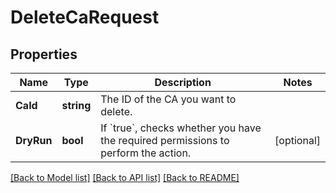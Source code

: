 # DeleteCaRequest

## Properties

Name | Type | Description | Notes
------------ | ------------- | ------------- | -------------
**CaId** | **string** | The ID of the CA you want to delete. | 
**DryRun** | **bool** | If &#x60;true&#x60;, checks whether you have the required permissions to perform the action. | [optional] 

[[Back to Model list]](../README.md#documentation-for-models) [[Back to API list]](../README.md#documentation-for-api-endpoints) [[Back to README]](../README.md)


